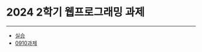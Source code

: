 # 2024 2학기 웹프로그래밍 과제 
---
+ [실습](https://github.com/FB1937/Study-WebP/tree/master/class)
+ [0910과제](https://github.com/FB1937/Study-WebP/tree/master/0910)
